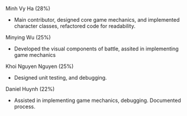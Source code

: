 Minh Vy Ha (28%)
- Main contributor, designed core game mechanics, and implemented character classes, refactored code for readability.
  
Minying Wu (25%)
- Developed the visual components of battle, assited in implementing game mechanics
  
Khoi Nguyen Nguyen (25%)
- Designed unit testing, and debugging.
  
Daniel Huynh (22%)
- Assisted in implementing game mechanics, debugging. Documented process.
